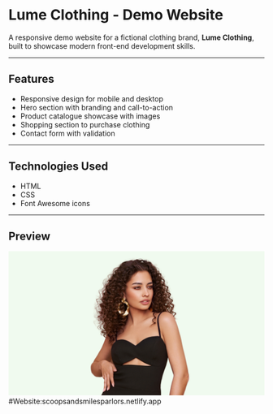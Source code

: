 # Lume Clothing - Demo Website

A responsive demo website for a fictional clothing brand, **Lume Clothing**, built to showcase modern front-end development skills.

---

## Features

- Responsive design for mobile and desktop
- Hero section with branding and call-to-action
- Product catalogue showcase with images
- Shopping section to purchase clothing
- Contact form with validation

---

## Technologies Used

- HTML
- CSS
- Font Awesome icons

---

## Preview

![Lume Clothing Hero](assets/lady_in_dress.jpg)
#Website:scoopsandsmilesparlors.netlify.app




